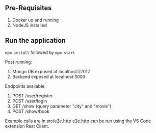 ## Pre-Requisites

1. Docker up and running
2. NodeJS installed

## Run the application

`npm install` followed by `npm start`

Post running:

1. Mongo DB exposed at localhost:27017
2. Backend exposed at localhost:3000

Endpoints available:

1. POST /user/register
2. POST /user/login
3. GET /show (query parameter "city" and "movie")
4. POST /show/book

Example calls are in src/e2e.http
e2e.http can be run using the VS Code extension Rest Client.
